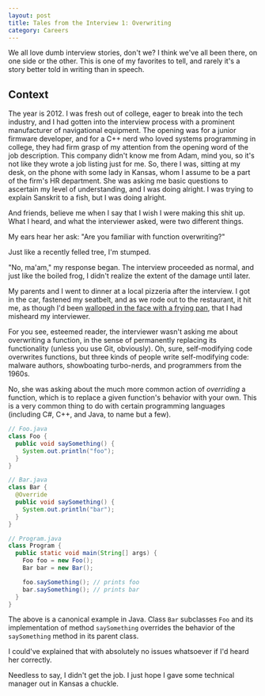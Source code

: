```yaml
---
layout: post
title: Tales from the Interview 1: Overwriting
category: Careers
---
```


We all love dumb interview stories, don't we?  I think we've all been
there, on one side or the other.  This is one of my favorites to tell,
and rarely it's a story better told in writing than in speech.

## Context

The year is 2012.  I was fresh out of college, eager to break into the
tech industry, and I had gotten into the interview process with a
prominent manufacturer of navigational equipment.  The opening was for a
junior firmware developer, and for a C++ nerd who loved systems
programming in college, they had firm grasp of my attention from the
opening word of the job description.  This company didn't know me from
Adam, mind you, so it's not like they wrote a job listing just for me.
So, there I was, sitting at my desk, on the phone with some lady in
Kansas, whom I assume to be a part of the firm's HR department.  She was
asking me basic questions to ascertain my level of understanding, and I
was doing alright.  I was trying to explain Sanskrit to a fish, but I
was doing alright.

And friends, believe me when I say that I wish I were making this shit
up.  What I heard, and what the interviewer asked, were two different
things.

My ears hear her ask: "Are you familiar with function overwriting?"

Just like a recently felled tree, I'm stumped.

"No, ma'am," my response began.  The interview proceeded as normal, and
just like the boiled frog, I didn't realize the extent of the damage
until later.

My parents and I went to dinner at a local pizzeria after the interview.
I got in the car, fastened my seatbelt, and as we rode out to the
restaurant, it hit me, as though I'd been [walloped in the face with a
frying pan](https://www.youtube.com/watch?v=cBirE_eglz4), that I had
misheard my interviewer.

For you see, esteemed reader, the interviewer wasn't asking me about
overwriting a function, in the sense of permanently replacing its
functionality (unless you use Git, obviously).  Oh, sure, self-modifying
code overwrites functions, but three kinds of people write
self-modifying code: malware authors, showboating turbo-nerds, and
programmers from the 1960s.

No, she was asking about the much more common action of _overriding_ a
function, which is to replace a given function's behavior with your own.
This is a very common thing to do with certain programming languages
(including C#, C++, and Java, to name but a few).

```java
// Foo.java
class Foo {
  public void saySomething() {
    System.out.println("foo");
  }
}

// Bar.java
class Bar {
  @Override
  public void saySomething() {
    System.out.println("bar");
  }
}

// Program.java
class Program {
  public static void main(String[] args) {
    Foo foo = new Foo();
    Bar bar = new Bar();

    foo.saySomething(); // prints foo
    bar.saySomething(); // prints bar
  }
}
```

The above is a canonical example in Java.  Class `Bar` subclasses `Foo`
and its implementation of method `saySomething` overrides the behavior
of the `saySomething` method in its parent class.

I could've explained that with absolutely no issues whatsoever if I'd
heard her correctly.

Needless to say, I didn't get the job.  I just hope I gave some
technical manager out in Kansas a chuckle.


